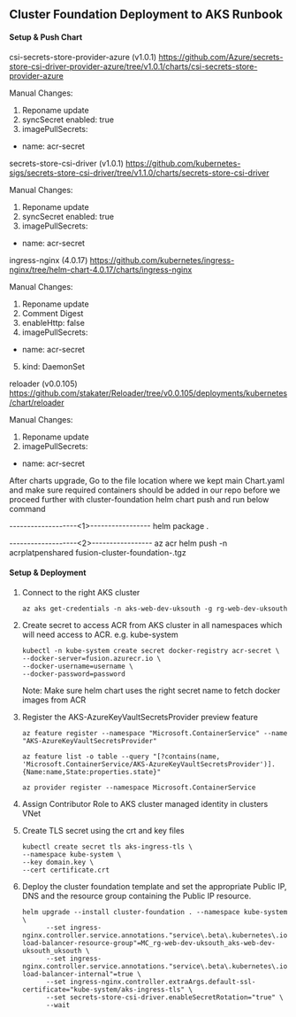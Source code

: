 ## Cluster Foundation Deployment to AKS Runbook

#### Setup & Push Chart

csi-secrets-store-provider-azure (v1.0.1)
https://github.com/Azure/secrets-store-csi-driver-provider-azure/tree/v1.0.1/charts/csi-secrets-store-provider-azure

Manual Changes:
1. Reponame update
2. syncSecret enabled: true
3. imagePullSecrets:
 - name: acr-secret

secrets-store-csi-driver (v1.0.1)
https://github.com/kubernetes-sigs/secrets-store-csi-driver/tree/v1.1.0/charts/secrets-store-csi-driver

Manual Changes:
1. Reponame update
2. syncSecret enabled: true
3. imagePullSecrets:
 - name: acr-secret

ingress-nginx (4.0.17)
https://github.com/kubernetes/ingress-nginx/tree/helm-chart-4.0.17/charts/ingress-nginx

Manual Changes:
1. Reponame update
2. Comment Digest
3. enableHttp: false
4. imagePullSecrets:
 - name: acr-secret
5.  kind: DaemonSet 

reloader (v0.0.105)
https://github.com/stakater/Reloader/tree/v0.0.105/deployments/kubernetes/chart/reloader

Manual Changes:
1. Reponame update
2. imagePullSecrets:
 - name: acr-secret


After charts upgrade, Go to the file location where we kept main Chart.yaml and make sure required containers should be added in our repo before we proceed further with cluster-foundation helm chart push and run below command

-------------------<1>-----------------
helm package .

-------------------<2>-----------------
az acr helm push -n acrplatpenshared fusion-cluster-foundation-<version of fusion-cluster-foundation helm chart>.tgz


#### Setup & Deployment

1. Connect to the right AKS cluster

   `az aks get-credentials -n aks-web-dev-uksouth -g rg-web-dev-uksouth`
   
2. Create secret to access ACR from AKS cluster in all namespaces which will need access to ACR. e.g. kube-system

    ```
    kubectl -n kube-system create secret docker-registry acr-secret \
    --docker-server=fusion.azurecr.io \
    --docker-username=username \
    --docker-password=password
    ```
   Note: Make sure helm chart uses the right secret name to fetch docker images from ACR
3. Register the AKS-AzureKeyVaultSecretsProvider preview feature

    ```
    az feature register --namespace "Microsoft.ContainerService" --name "AKS-AzureKeyVaultSecretsProvider"

    az feature list -o table --query "[?contains(name, 'Microsoft.ContainerService/AKS-AzureKeyVaultSecretsProvider')].{Name:name,State:properties.state}"

    az provider register --namespace Microsoft.ContainerService
    ```

4. Assign Contributor Role to AKS cluster managed identity in clusters VNet 
   
5. Create TLS secret using the crt and key files

    ```
    kubectl create secret tls aks-ingress-tls \
    --namespace kube-system \
    --key domain.key \
    --cert certificate.crt
    ```
6. Deploy the cluster foundation template and set the appropriate Public IP, DNS and the resource group containing the Public IP resource.
   ``` 
   helm upgrade --install cluster-foundation . --namespace kube-system \
         --set ingress-nginx.controller.service.annotations."service\.beta\.kubernetes\.io/azure-load-balancer-resource-group"=MC_rg-web-dev-uksouth_aks-web-dev-uksouth_uksouth \
         --set ingress-nginx.controller.service.annotations."service\.beta\.kubernetes\.io/azure-load-balancer-internal"=true \
         --set ingress-nginx.controller.extraArgs.default-ssl-certificate="kube-system/aks-ingress-tls" \
         --set secrets-store-csi-driver.enableSecretRotation="true" \
         --wait
   ```
